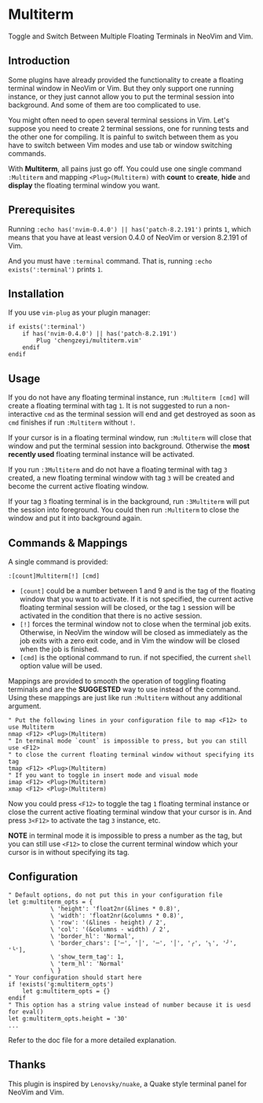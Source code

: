 # Multiterm

Toggle and Switch Between Multiple Floating Terminals in NeoVim and Vim.

## Introduction

Some plugins have already provided the functionality to create a floating terminal window in NeoVim or Vim. But they only support one running instance, or they just cannot allow you to put the terminal session into background. And some of them are too complicated to use.

You might often need to open several terminal sessions in Vim. Let's suppose you need to create 2 terminal sessions, one for running tests and the other one for compiling. It is painful to switch between them as you have to switch between Vim modes and use tab or window switching commands.

With **Multiterm**, all pains just go off. You could use one single command `:Multiterm` and mapping `<Plug>(Multiterm)` with **count** to **create**, **hide** and **display** the floating terminal window you want.

## Prerequisites

Running `:echo has('nvim-0.4.0') || has('patch-8.2.191')` prints `1`, which means that you have at least version 0.4.0 of NeoVim or version 8.2.191 of Vim.

And you must have `:terminal` command. That is, running `:echo exists(':terminal')` prints `1`.

## Installation

If you use `vim-plug` as your plugin manager:

```viml
if exists(':terminal')
    if has('nvim-0.4.0') || has('patch-8.2.191')
        Plug 'chengzeyi/multiterm.vim'
    endif
endif
```

## Usage

If you do not have any floating terminal instance, run `:Multiterm [cmd]` will create a floating terminal with tag `1`. It is not suggested to run a non-interactive `cmd` as the terminal session will end and get destroyed as soon as `cmd` finishes if run `:Multiterm` without `!`.

If your cursor is in a floating terminal window, run `:Multiterm` will close that window and put the terminal session into background. Otherwise the **most recently used** floating terminal instance will be activated.

If you run `:3Multiterm` and do not have a floating terminal with tag `3` created, a new floating terminal window with tag `3` will be created and become the current active floating window.

If your tag `3` floating terminal is in the background, run `:3Multiterm` will put the session into foreground. You could then run `:Multiterm` to close the window and put it into background again.

## Commands & Mappings

A single command is provided:

```viml
:[count]Multiterm[!] [cmd]
```

- `[count]` could be a number between 1 and 9 and is the tag of the floating window that you want to activate. If it is not specified, the current active floating terminal session will be closed, or the tag `1` session will be activated in the condition that there is no active session.
- `[!]` forces the terminal window not to close when the terminal job exits. Otherwise, in NeoVim the window will be closed as immediately as the job exits with a zero exit code, and in Vim the window will be closed when the job is finished.
- `[cmd]` is the optional command to run. if not specified, the current `shell` option value will be used.

Mappings are provided to smooth the operation of toggling floating terminals and are the **SUGGESTED** way to use instead of the command. Using these mappings are just like run `:Multiterm` without any additional argument.

```viml
" Put the following lines in your configuration file to map <F12> to use Multiterm
nmap <F12> <Plug>(Multiterm)
" In terminal mode `count` is impossible to press, but you can still use <F12>
" to close the current floating terminal window without specifying its tag
tmap <F12> <Plug>(Multiterm)
" If you want to toggle in insert mode and visual mode
imap <F12> <Plug>(Multiterm)
xmap <F12> <Plug>(Multiterm)
```

Now you could press `<F12>` to toggle the tag `1` floating terminal instance or close the current active floating terminal window that your cursor is in. And press `3<F12>` to activate the tag `3` instance, etc.

**NOTE** in terminal mode it is impossible to press a number as the tag, but you can still use `<F12>` to close the current terminal window which your cursor is in without specifying its tag.

## Configuration

```viml
" Default options, do not put this in your configuration file
let g:multiterm_opts = {
            \ 'height': 'float2nr(&lines * 0.8)',
            \ 'width': 'float2nr(&columns * 0.8)',
            \ 'row': '(&lines - height) / 2',
            \ 'col': '(&columns - width) / 2',
            \ 'border_hl': 'Normal',
            \ 'border_chars': ['─', '│', '─', '│', '╭', '╮', '╯', '╰'],
            \ 'show_term_tag': 1,
            \ 'term_hl': 'Normal'
            \ }
" Your configuration should start here
if !exists('g:multiterm_opts')
    let g:multiterm_opts = {}
endif
" This option has a string value instead of number because it is uesd for eval()
let g:multiterm_opts.height = '30'
...
```

Refer to the doc file for a more detailed explanation.

## Thanks

This plugin is inspired by `Lenovsky/nuake`, a Quake style terminal panel for NeoVim and Vim.
